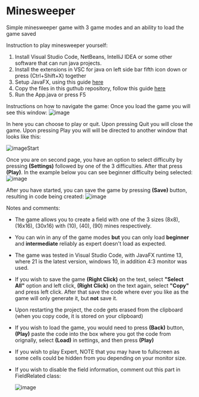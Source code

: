 # Minesweeper
Simple minesweeper game with 3 game modes and an ability to load the game saved

Instruction to play minesweeper yourself:
1) Install Visual Studio Code, NetBeans, IntelliJ IDEA or some other software that can run java projects.
2) Install the extensions in VSC for java on left side bar fifth icon down or press (Ctrl+Shift+X) together
3) Setup JavaFX, using this guide [here](https://openjfx.io/openjfx-docs/)
4) Copy the files in this guthub repository, follow this guide [here](https://www.geeksforgeeks.org/how-to-clone-a-project-from-github-using-vscode/)
5) Run the App.java or press F5


Instructions on how to navigate the game:
Once you load the game you will see this window:
![image](https://github.com/OlegKov33/Minesweeper/assets/91954137/d50699c2-b02c-4a62-aa44-998d063dec7b)

In here you can choose to play or quit. 
Upon pressing Quit you will close the game.
Upon pressing Play you will will be directed to another window that looks like this:

![imageStart](https://github.com/OlegKov33/Minesweeper/assets/91954137/1998bdc6-de9b-4845-9a97-bdf971fe0b7a)

Once you are on second page, you have an option to select difficulty by pressing __(Settings)__ followed by one of the 3 difficulties. After that press __(Play)__. In the example below you can see beginner difficulty being selected:
![image](https://github.com/OlegKov33/Minesweeper/assets/91954137/8dc453c1-8adf-43b2-931f-cbf41bdd8b67)

After you have started, you can save the game by pressing __(Save)__ button, resulting in code being created:
![image](https://github.com/OlegKov33/Minesweeper/assets/91954137/f0b460d3-d951-425f-80ac-72379cecdd0c)

Notes and comments:
- The game allows you to create a field with one of the 3 sizes (8x8), (16x16), (30x16) with (10), (40), (90) mines respectively.
- You can win in any of the game modes __but__ you can only load __beginner__ and __intermediate__ reliably as expert doesn't load as expected.
- The game was tested in Visual Studio Code, with JavaFX runtime 13, where 21 is the latest version, windows 10, in addition 4:3 monitor was used.
- If you wish to save the game __(Right Click)__ on the text, select __"Select All"__ option and left click, __(Right Click)__ on the text again, select __"Copy"__ and press left click. After that save the code where ever you like as the game will only generate it, but __not__ save it.
- Upon restarting the project, the code gets erased from the clipboard (when you copy code, it is stored on your clipboard)
- If you wish to load the game, you would need to press __(Back)__ button, __(Play)__ paste the code into the box where you got the code from orignally, select __(Load)__ in settings, and then press __(Play)__
- If you wish to play Expert, NOTE that you may have to fullscreen as some cells could be hidden from you depending on your monitor size.
- If you wish to disable the field information, comment out this part in FieldRelated class:
  
   ![image](https://github.com/OlegKov33/Minesweeper/assets/91954137/0c10d5e7-45dc-4d7d-9be3-d0406bc39a45)
